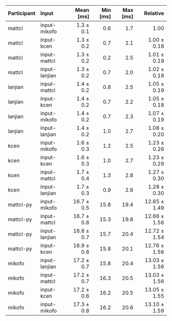 | Participant | Input | Mean [ms] | Min [ms] | Max [ms] | Relative |
|:---|:---|---:|---:|---:|---:|
| mattcl | input-mikofo | 1.3 ± 0.1 | 0.6 | 1.7 | 1.00 |
| mattcl | input-kcen | 1.3 ± 0.2 | 0.7 | 2.1 | 1.00 ± 0.18 |
| mattcl | input-mattcl | 1.3 ± 0.2 | 0.2 | 2.5 | 1.01 ± 0.19 |
| mattcl | input-lanjian | 1.3 ± 0.2 | 0.7 | 2.0 | 1.02 ± 0.18 |
| lanjian | input-mattcl | 1.4 ± 0.2 | 0.8 | 2.5 | 1.05 ± 0.19 |
| lanjian | input-kcen | 1.4 ± 0.2 | 0.7 | 2.2 | 1.05 ± 0.18 |
| lanjian | input-mikofo | 1.4 ± 0.2 | 0.7 | 2.3 | 1.07 ± 0.19 |
| lanjian | input-lanjian | 1.4 ± 0.2 | 1.0 | 2.7 | 1.08 ± 0.20 |
| kcen | input-mikofo | 1.6 ± 0.3 | 1.2 | 2.5 | 1.23 ± 0.26 |
| kcen | input-kcen | 1.6 ± 0.3 | 1.0 | 2.7 | 1.23 ± 0.29 |
| kcen | input-mattcl | 1.7 ± 0.4 | 1.3 | 2.8 | 1.27 ± 0.30 |
| kcen | input-lanjian | 1.7 ± 0.3 | 0.9 | 2.8 | 1.28 ± 0.30 |
| mattcl-py | input-mikofo | 16.7 ± 0.5 | 15.8 | 19.4 | 12.65 ± 1.49 |
| mattcl-py | input-mattcl | 16.7 ± 0.8 | 15.3 | 19.8 | 12.66 ± 1.56 |
| mattcl-py | input-lanjian | 16.8 ± 0.7 | 15.7 | 20.4 | 12.72 ± 1.54 |
| mattcl-py | input-kcen | 16.9 ± 0.8 | 15.8 | 20.1 | 12.76 ± 1.56 |
| mikofo | input-lanjian | 17.2 ± 0.7 | 15.8 | 20.4 | 13.03 ± 1.56 |
| mikofo | input-mattcl | 17.2 ± 0.7 | 16.3 | 20.5 | 13.03 ± 1.56 |
| mikofo | input-kcen | 17.2 ± 0.6 | 16.2 | 20.5 | 13.05 ± 1.55 |
| mikofo | input-mikofo | 17.3 ± 0.8 | 16.2 | 20.6 | 13.10 ± 1.59 |
